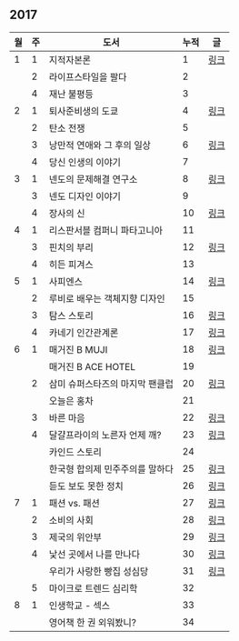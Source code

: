 ## 2017

| 월 | 주 | 도서 | 누적 | 글 |
|---|---|---|---|---|
| 1 | 1 | 지적자본론 | 1 | [링크](./book_reviews/지적_자본론.md) |
|   | 2 | 라이프스타일을 팔다 | 2 | |
|   | 4 | 재난 불평등 | 3 | |
| 2 | 1 | 퇴사준비생의 도쿄 | 4 | [링크](./book_reviews/퇴사준비생의_도쿄.md) |
|   | 2 | 탄소 전쟁 | 5 | |
|   | 3 | 낭만적 연애와 그 후의 일상 | 6 | [링크](./book_reviews/낭만적_연애와_그_후의_일상) |
|   | 4 | 당신 인생의 이야기 | 7 | |
| 3 | 1 | 넨도의 문제해결 연구소 | 8 | [링크](./book_reviews/넨도의_문제해결연구소.md) |
|   | 3 | 넨도 디자인 이야기 | 9 | |
|   | 4 | 장사의 신 | 10 | [링크](./book_reviews/장사의_신.md) |
| 4 | 1 | 리스판서블 컴퍼니 파타고니아 | 11 | |
|   | 3 | 핀치의 부리 | 12 | [링크](./book_reviews/핀치의_부리.md) |
|   | 4 | 히든 피겨스 | 13 | |
| 5 | 1 | 사피엔스 | 14 | [링크](./book_reviews/사피엔스.md) |
|   | 2 | 루비로 배우는 객체지향 디자인 | 15 | |
|   | 3 | 탐스 스토리 | 16 | [링크](./book_reviews/탐스_스토리.md) |
|   | 4 | 카네기 인간관계론 | 17 | [링크](./book_reviews/카네기_인간관계론.md) |
| 6 | 1 | 매거진 B MUJI | 18 | [링크](./book_reviews/매거진_B_MUJI_&_ACE_HOTEL.md) |
|   |   | 매거진 B ACE HOTEL | 19 | |
|   | 2 | 삼미 슈퍼스타즈의 마지막 팬클럽 | 20 | [링크](./book_reviews/삼미_슈퍼스타즈의_마지막_팬클럽.md) |
|   |   | 오늘은 홍차 | 21 | |
|   | 3 | 바른 마음 | 22 | [링크](./book_reviews/바른_마음.md) |
|   | 4 | 달걀프라이의 노른자 언제 깨? | 23 | [링크](./book_reviews/달걀프라이의_노른자_언제_깨.md) |
|   |   | 카인드 스토리 | 24 | |
|   |   | 한국형 합의제 민주주의를 말하다 | 25 | [링크](./book_reviews/한국형_합의제_민주주의를_말하다.md) |
|   |   | 듣도 보도 못한 정치 | 26 | [링크](.book_reviews/듣도_보도_못한_정치.md) |
| 7 | 1 | 패션 vs. 패션 | 27 | [링크](./book_reviews/패션_vs_패션.md) |
|   | 2 | 소비의 사회 | 28 | [링크](./book_reviews/소비의_사회.md) |
|   | 3 | 제국의 위안부 | 29 | [링크](./book_reviews/제국의_위안부.md) |
|   | 4 | 낯선 곳에서 나를 만나다 | 30 | [링크](./book_reviews/낯선_곳에서_나를_만나다.md) |
|   |   | 우리가 사랑한 빵집 성심당 | 31 | [링크](./book_reviews/우리가_사랑한_빵집_성심당.md) |
|   | 5 | 마이크로 트렌드 심리학 | 32 | |
| 8 | 1 | 인생학교 - 섹스 | 33 | |
|   |   | 영어책 한 권 외워봤니? | 34 | |
